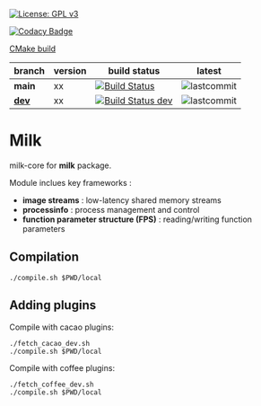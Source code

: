 [![License: GPL v3](https://img.shields.io/badge/License-GPL%20v3-blue.svg)](http://www.gnu.org/licenses/gpl-3.0)

[![Codacy Badge](https://app.codacy.com/project/badge/Grade/1c9a67a8529340359a2047eba5c971bf)](https://www.codacy.com/gh/milk-org/milk/dashboard?utm_source=github.com&amp;utm_medium=referral&amp;utm_content=milk-org/milk&amp;utm_campaign=Badge_Grade)


[CMake build](https://github.com/milk-org/milk/actions/workflows/cmake.yml/badge.svg)


|     branch       |   version             |  build status               | latest        |
|------------------|-----------------------|-----------------------------|---------------|
**main** | xx | [![Build Status](https://www.travis-ci.com/milk-org/milk.svg?branch=main)](https://www.travis-ci.com/milk-org/milk) | ![lastcommit](https://img.shields.io/github/last-commit/milk-org/milk/main.svg)
[**dev**](https://github.com/milk-org/milk-package/tree/dev) | xx | [![Build Status dev](https://www.travis-ci.com/milk-org/milk.svg?branch=dev)](https://www.travis-ci.com/milk-org/milk) | ![lastcommit](https://img.shields.io/github/last-commit/milk-org/milk/dev.svg)



# Milk

milk-core for **milk** package.


Module inclues key frameworks :

- **image streams** : low-latency shared memory streams
- **processinfo** : process management and control
- **function parameter structure (FPS)** : reading/writing function parameters

## Compilation

    ./compile.sh $PWD/local

## Adding plugins

Compile with cacao plugins:

    ./fetch_cacao_dev.sh
    ./compile.sh $PWD/local

Compile with coffee plugins:

    ./fetch_coffee_dev.sh
    ./compile.sh $PWD/local


